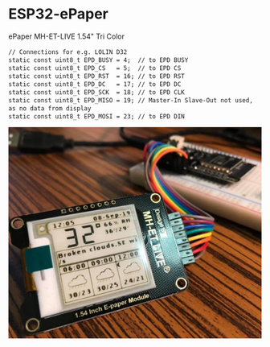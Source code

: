 # ESP32-ePaper

ePaper MH-ET-LIVE 1.54" Tri Color 

```
// Connections for e.g. LOLIN D32
static const uint8_t EPD_BUSY = 4;  // to EPD BUSY
static const uint8_t EPD_CS   = 5;  // to EPD CS
static const uint8_t EPD_RST  = 16; // to EPD RST
static const uint8_t EPD_DC   = 17; // to EPD DC
static const uint8_t EPD_SCK  = 18; // to EPD CLK
static const uint8_t EPD_MISO = 19; // Master-In Slave-Out not used, as no data from display
static const uint8_t EPD_MOSI = 23; // to EPD DIN
```

![ScreenShot](https://github.com/worrajak/ESP32-ePaper/blob/master/uCCC095.jpg?raw=true)
